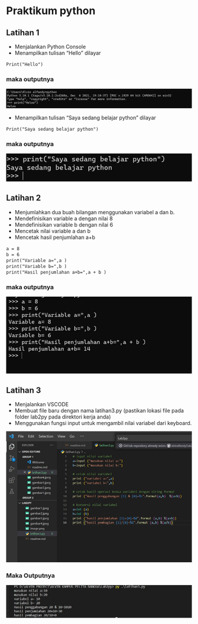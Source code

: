 # Praktikum python

## Latihan 1

* Menjalankan Python Console
* Menampilkan tulisan “Hello” dilayar
```
Print("Hello")
```
### maka outputnya
![gambar 1](gambar1.jpeg)

* Menampilkan tulisan “Saya sedang belajar python” dilayar
```
Print("Saya sedang belajar python")
```
### maka outputnya
![gambar 2](gambar2.jpeg)

## Latihan 2

* Menjumlahkan dua buah bilangan menggunakan variabel a dan b.
* Mendefinisikan variable a dengan nilai 8
* Mendefinisikan variable b dengan nilai 6
* Mencetak nilai variable a dan b
* Mencetak hasil penjumlahan a+b
```
a = 8
b = 6
print("Variable a=",a )
print("Variable b=",b )
print("Hasil penjumlahan a+b=",a + b )
```
### maka outputnya
![gambar 2](gambar3.jpeg)

## Latihan 3

* Menjalankan VSCODE
* Membuat file baru dengan nama latihan3.py (pastikan lokasi file
pada folder lab2py pada direktori kerja anda)
* Menggunakan fungsi input untuk mengambil nilai variabel dari
keyboard.

![gambar 2](update2.jpeg)

### Maka Outputnya

![Alt text](update1.jpeg)
